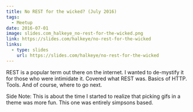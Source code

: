```yaml
---
title: No REST for the wicked? (July 2016)
tags:
  - Meetup
date: 2016-07-01
image: slides.com_halkeye_no-rest-for-the-wicked.png
link: https://slides.com/halkeye/no-rest-for-the-wicked
links:
  - type: slides
    url: https://slides.com/halkeye/no-rest-for-the-wicked
---
```


REST is a popular term out there on the internet. I wanted to de-mystify it for those who were intimidate it. Covered what REST was.
Basics of HTTP. Tools. And of course, where to go next.

Side Note: This is about the time I started to realize that picking gifs in a theme was more fun. This one was entirely simpsons based.

